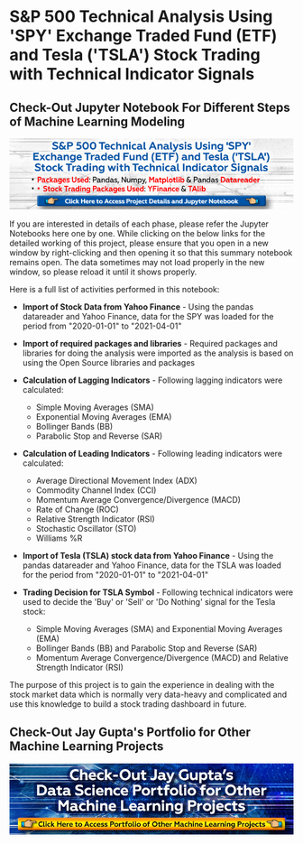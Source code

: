 
<h1>S&P 500 Technical Analysis Using 'SPY' Exchange Traded Fund (ETF) and Tesla ('TSLA') Stock Trading with Technical Indicator Signals</h1>

## Check-Out Jupyter Notebook For Different Steps of Machine Learning Modeling ##
<p align="center">
<img src="https://github.com/jayguptacal/portfolio/blob/main/image/SPYTradingPortfolio.jpg">
</p>

If you are interested in details of each phase, please refer the Jupyter Notebooks here one by one. While clicking on the below links for the detailed working of this project, please ensure that you open in a new window by right-clicking and then opening it so that this summary notebook remains open. The data sometimes may not load properly in the new window, so please reload it until it shows properly.

Here is a full list of activities performed in this notebook:

- **Import of Stock Data from Yahoo Finance** - Using the pandas datareader and Yahoo Finance, data for the SPY was loaded for the period from "2020-01-01" to "2021-04-01"


- **Import of required packages and libraries** - Required packages and libraries for doing the analysis were imported as the analysis is based on using the Open Source libraries and packages


- **Calculation of Lagging Indicators** - Following lagging indicators were calculated:
    - Simple Moving Averages (SMA)
    - Exponential Moving Averages (EMA)
    - Bollinger Bands (BB)
    - Parabolic Stop and Reverse (SAR)
    
    
- **Calculation of Leading Indicators** - Following leading indicators were calculated:
    - Average Directional Movement Index (ADX)
    - Commodity Channel Index (CCI)
    - Momentum Average Convergence/Divergence (MACD)
    - Rate of Change (ROC)
    - Relative Strength Indicator (RSI)
    - Stochastic Oscillator (STO)
    - Williams %R
    
    
- **Import of Tesla (TSLA) stock data from Yahoo Finance** - Using the pandas datareader and Yahoo Finance, data for the TSLA was loaded for the period from "2020-01-01" to "2021-04-01"


- **Trading Decision for TSLA Symbol** - Following technical indicators were used to decide the 'Buy' or 'Sell' or 'Do Nothing' signal for the Tesla stock:
    - Simple Moving Averages (SMA) and Exponential Moving Averages (EMA)
    - Bollinger Bands (BB) and Parabolic Stop and Reverse (SAR)
    - Momentum Average Convergence/Divergence (MACD) and Relative Strength Indicator (RSI)
    
    
The purpose of this project is to gain the experience in dealing with the stock market data which is normally very data-heavy and complicated and use this knowledge to build a stock trading dashboard in future.

## Check-Out Jay Gupta's Portfolio for Other Machine Learning Projects ##
<p align="center">
<a href="https://github.com/jayguptacal/portfolio/blob/main/README.md" target="_blank"><img src="https://github.com/jayguptacal/portfolio/blob/main/image/FullPortfolioBanner.jpg"></a>
</p>
